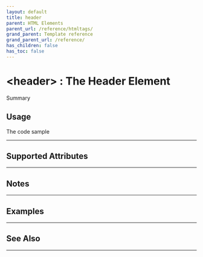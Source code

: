 ```yaml
---
layout: default
title: header
parent: HTML Elements
parent_url: /reference/htmltags/
grand_parent: Template reference
grand_parent_url: /reference/
has_children: false
has_toc: false
---
```


# &lt;header&gt; : The Header Element

Summary

## Usage

 The code sample

---

## Supported Attributes


---

## Notes


---

## Examples


---


## See Also


---


